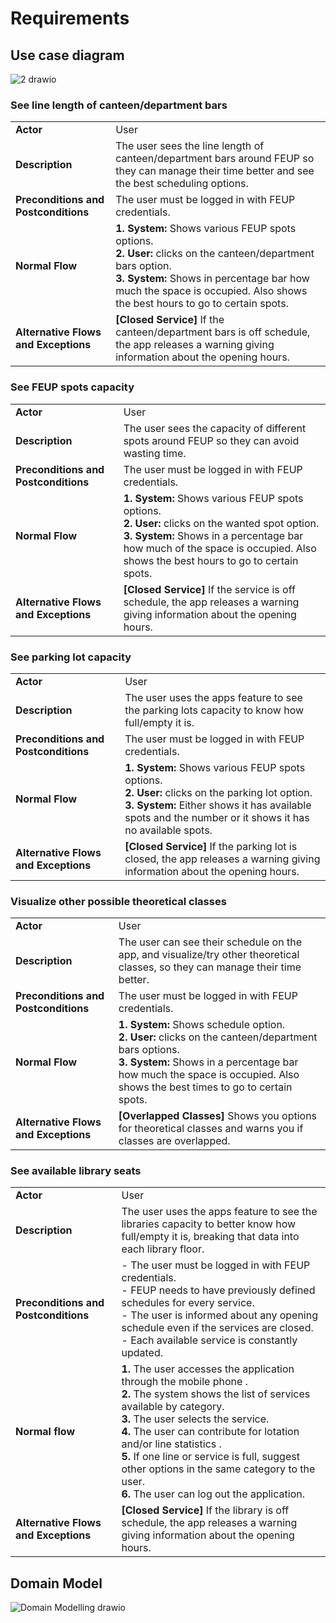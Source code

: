 # Requirements

## Use case diagram
![2 drawio](https://user-images.githubusercontent.com/89557480/160859115-fdb04029-7f9b-4d3c-98b8-e939f272b55a.png)



### See line length of canteen/department bars
|||
| --- | --- |
|**Actor**|User|
|**Description**|The user sees the line length of canteen/department bars around FEUP so they can manage their time better and see the best scheduling options.|
|**Preconditions and Postconditions**| The user must be logged in with FEUP credentials.|
|**Normal Flow**| **1. System:** Shows various FEUP spots options. </br> **2. User:** clicks on the canteen/department bars option. </br> **3. System:** Shows in percentage bar how much the space is occupied. Also shows the best hours to go to certain spots.|
|**Alternative Flows and Exceptions**| **[Closed Service]** If the canteen/department bars is off schedule, the app releases a warning giving information about the opening hours.
### See FEUP spots capacity
|||
| --- | --- |
|**Actor**|User|
|**Description**|The user sees the capacity of different spots around FEUP so they can avoid wasting time. |
|**Preconditions and Postconditions**| The user must be logged in with FEUP credentials.|
|**Normal Flow**| **1. System:** Shows various FEUP spots options. </br> **2. User:** clicks on the wanted spot option. </br> **3. System:** Shows in a percentage bar how much of the space is occupied. Also shows the best hours to go to certain spots.|
|**Alternative Flows and Exceptions**| **[Closed Service]** If the service is off schedule, the app releases a warning giving information about the opening hours.
### See parking lot capacity
|||
| --- | --- |
|**Actor**| User|
|**Description**| The user uses the apps feature to see the parking lots capacity to know how full/empty it is.
|**Preconditions and Postconditions**|The user must be logged in with FEUP credentials.
|**Normal Flow**| **1. System:** Shows various FEUP spots options. </br> **2. User:** clicks on the parking lot option.</br> **3. System:** Either shows it has available spots and the number or it shows it has no available spots.
|**Alternative Flows and Exceptions**| **[Closed Service]** If the parking lot is closed, the app releases a warning giving information about the opening hours.
### Visualize other possible theoretical classes
|||
| --- | --- |
|**Actor**|User|
|**Description**|The user can see their schedule on the app, and visualize/try other theoretical classes, so they can manage their time better.|
|**Preconditions and Postconditions**| The user must be logged in with FEUP credentials.|
|**Normal Flow**| **1. System:** Shows schedule option. </br> **2. User:** clicks on the canteen/department bars options. </br> **3. System:** Shows in a percentage bar how much the space is occupied. Also shows the best times to go to certain spots.|
|**Alternative Flows and Exceptions**|**[Overlapped Classes]** Shows you options for theoretical classes and warns you if classes are overlapped.|

### See available library seats
|||
| --- | --- |
|**Actor**|  User | 
|**Description** | The user uses the apps feature to see the libraries capacity to better know how full/empty it is, breaking that data into each library floor.|
|**Preconditions and Postconditions** | - The user must be logged in with FEUP credentials. <br> - FEUP needs to have previously defined schedules for every service. </br> - The user is informed about any opening schedule even if the services are closed. <br> - Each available service is constantly updated. |
| **Normal flow** | **1.** The user accesses the application through the mobile phone .<br> **2.** The system shows the list of services available by category.<br> **3.** The user selects the service.<br> **4.** The user can contribute for lotation and/or line statistics .<br> **5.** If one line or service is full, suggest other options in the same category to the user. <br> **6.** The user can log out the application. |
| **Alternative Flows and Exceptions** | **[Closed Service]** If the library is off schedule, the app releases a warning giving information about the opening hours. |


## Domain Model
![Domain Modelling drawio](https://user-images.githubusercontent.com/80784137/160863948-9918caf7-3404-4587-8787-0f2dc4a5044d.png)

